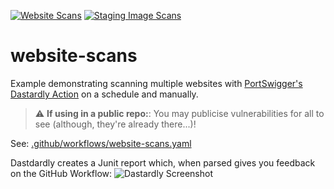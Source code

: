 [![Website Scans](https://github.com/ginandjuice-shop/website-scans/actions/workflows/website-scans.yaml/badge.svg?branch=main)](https://github.com/ginandjuice-shop/website-scans/actions/workflows/website-scans.yaml)
[![Staging Image Scans](https://github.com/ginandjuice-shop/website-scans/actions/workflows/staging-scans.yaml/badge.svg?branch=main)](https://github.com/ginandjuice-shop/website-scans/actions/workflows/staging-scans.yaml)
# website-scans
Example demonstrating scanning multiple websites with [PortSwigger's Dastardly Action](https://github.com/PortSwigger/dastardly-github-action) on a schedule and manually.

> :warning: **If using in a public repo:**: You may publicise vulnerabilities for all to see (although, they're already there...)!

See: [.github/workflows/website-scans.yaml](https://github.com/ginandjuice-shop/website-scans/blob/main/.github/workflows/website-scans.yaml)

Dastdardly creates a Junit report which, when parsed gives you feedback on the GitHub Workflow:
![Dastardly Screenshot](https://user-images.githubusercontent.com/109664963/198978316-8f0aca73-4e22-4b5e-ad2d-cf6612aca151.png)
